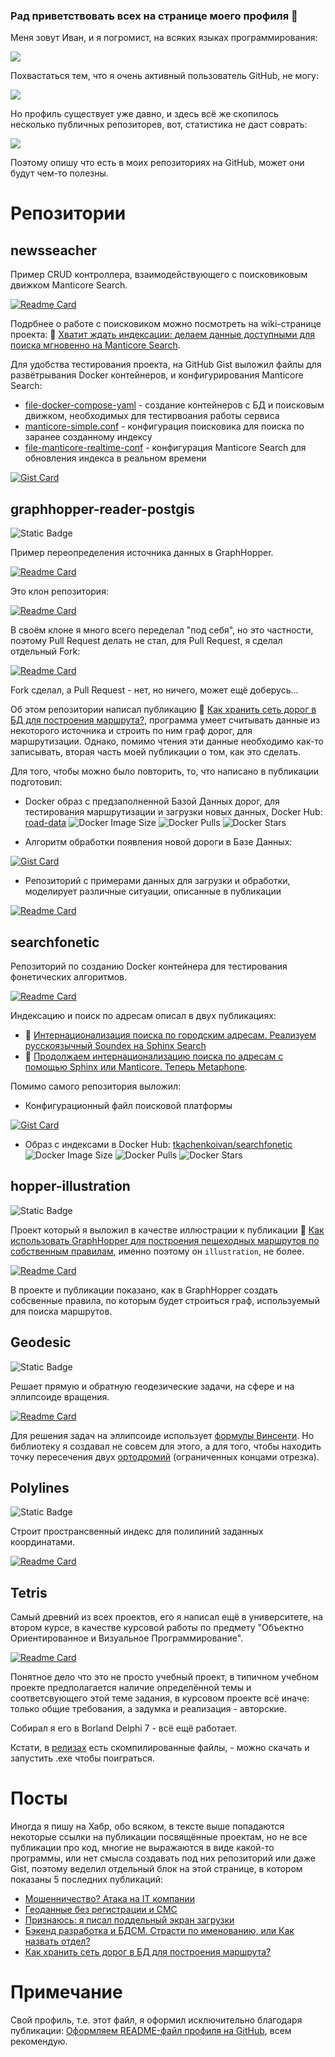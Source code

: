 ### Рад приветствовать всех на странице моего профиля 👋

Меня зовут Иван, и я погромист, на всяких языках программирования: 

![](https://github-profile-summary-cards.vercel.app/api/cards/repos-per-language?username=Tkachenko-Ivan&theme=github)

Похвастаться тем, что я очень активный пользователь GitHub, не могу:

![](http://github-profile-summary-cards.vercel.app/api/cards/stats?username=Tkachenko-Ivan&theme=github)

Но профиль существует уже давно, и здесь всё же скопилось несколько публичных репозиторев, вот, статистика не даст соврать:

![](https://github-profile-summary-cards.vercel.app/api/cards/profile-details?username=Tkachenko-Ivan&theme=github)

Поэтому опишу что есть в моих репозиториях на GitHub, может они будут чем-то полезны.

# Репозитории

## newsseacher

Пример CRUD контроллера, взаимодействующего с поисковиковым движком Manticore Search.

[![Readme Card](https://github-readme-stats.vercel.app/api/pin/?username=Tkachenko-Ivan&repo=newsseacher)](https://github.com/Tkachenko-Ivan/newsseacher)

Подрбнее о работе с поисковиком можно посмотреть на wiki-странице проекта: 📙 [Хватит ждать индексации: делаем данные доступными для поиска мгновенно на Manticore Search](https://github.com/Tkachenko-Ivan/newsseacher/wiki/Хватит-ждать-индексации:-делаем-данные-доступными-для-поиска-мгновенно-на-Manticore-Search).

Для удобства тестирования проекта, на GitHub Gist выложил файлы для развётрывания Docker контейнеров, и конфигурирования Manticore Search:
* [file-docker-compose-yaml](https://gist.github.com/Tkachenko-Ivan/9c8f8b5f98c80f902905b618878486ad#file-docker-compose-yaml) - создание контейнеров с БД и поисковым движком, необходимых для тестирвоания работы сервиса
* [manticore-simple.conf](https://gist.github.com/Tkachenko-Ivan/9c8f8b5f98c80f902905b618878486ad#file-manticore-simple-conf) - конфигурация поисковика для поиска по заранее созданному индексу
* [file-manticore-realtime-conf](https://gist.github.com/Tkachenko-Ivan/9c8f8b5f98c80f902905b618878486ad#file-manticore-realtime-conf) - конфигурация Manticore Search для обновления индекса в реальном времени

[![Gist Card](https://github-readme-stats.vercel.app/api/gist?id=9c8f8b5f98c80f902905b618878486ad)](https://gist.github.com/Tkachenko-Ivan/9c8f8b5f98c80f902905b618878486ad)

## graphhopper-reader-postgis

![Static Badge](https://img.shields.io/badge/GIS-yellowgreen)

Пример переопределения источника данных в GraphHopper. 

[![Readme Card](https://github-readme-stats.vercel.app/api/pin/?username=Tkachenko-Ivan&repo=graphhopper-reader-postgis&show_owner=true)](https://github.com/Tkachenko-Ivan/graphhopper-reader-postgis)

Это клон репозитория:

[![Readme Card](https://github-readme-stats.vercel.app/api/pin/?username=mbasa&repo=graphhopper-reader-postgis&show_owner=true)](https://github.com/mbasa/graphhopper-reader-postgis)

В своём клоне я много всего переделал "под себя", но это частности, поэтому Pull Request делать не стал, для Pull Request, я сделал отдельный Fork:

[![Readme Card](https://github-readme-stats.vercel.app/api/pin/?username=Tkachenko-Ivan&repo=graphhopper-reader-postgis-fork&show_owner=true)](https://github.com/Tkachenko-Ivan/graphhopper-reader-postgis-fork)

Fork сделал, а Pull Request - нет, но ничего, может ещё доберусь... 

Об этом репозитории написал публикацию 📙 [Как хранить сеть дорог в БД для построения маршрута?](https://habr.com/ru/articles/688556/), программа умеет считывать данные из некоторого источника и строить по ним граф дорог, для маршрутизации. Однако, помимо чтения эти данные необходимо как-то записывать, вторая часть моей публикации о том, как это сделать.

Для того, чтобы можно было повторить, то, что написано в публикации подготовил:

* Docker образ  с предзаполненной Базой Данных дорог, для тестирования маршрутизации и загрузки новых данных, Docker Hub: [road-data](https://hub.docker.com/r/tkachenkoivan/road-data)
![Docker Image Size](https://img.shields.io/docker/image-size/tkachenkoivan/road-data) ![Docker Pulls](https://img.shields.io/docker/pulls/tkachenkoivan/road-data) ![Docker Stars](https://img.shields.io/docker/stars/tkachenkoivan/road-data)




* Алгоритм обработки появления новой дороги в Базе Данных:

[![Gist Card](https://github-readme-stats.vercel.app/api/gist?id=c2418a09c887e0baa0a823944d76e343)](https://gist.github.com/Tkachenko-Ivan/c2418a09c887e0baa0a823944d76e343)
  
* Репозиторий с примерами данных для загрузки и обработки, моделирует различные ситуации, описанные в публикации

[![Readme Card](https://github-readme-stats.vercel.app/api/pin/?username=Tkachenko-Ivan&repo=shape-example-graphhopper)](https://github.com/Tkachenko-Ivan/shape-example-graphhopper)


## searchfonetic

Репозиторий по созданию Docker контейнера для тестирования фонетических алгоритмов.

[![Readme Card](https://github-readme-stats.vercel.app/api/pin/?username=Tkachenko-Ivan&repo=searchfonetic)](https://github.com/Tkachenko-Ivan/searchfonetic)

Индексацию и поиск по адресам описал в двух публикациях: 
* 📙 [Интернационализация поиска по городским адресам. Реализуем русскоязычный Soundex на Sphinx Search](https://habr.com/ru/post/547652/)
* 📙 [Продолжаем интернационализацию поиска по адресам с помощью Sphinx или Manticore. Теперь Metaphone](https://habr.com/ru/post/550690/).

Помимо самого репозитория выложил:
  * Конфигурационный файл поисковой платформы

[![Gist Card](https://github-readme-stats.vercel.app/api/gist?id=354db31938f7ed4218ac5d20c7f9502b)](https://gist.github.com/Tkachenko-Ivan/354db31938f7ed4218ac5d20c7f9502b)

  * Образ с индексами в Docker Hub: [tkachenkoivan/searchfonetic](https://hub.docker.com/r/tkachenkoivan/searchfonetic)
![Docker Image Size](https://img.shields.io/docker/image-size/tkachenkoivan/searchfonetic) ![Docker Pulls](https://img.shields.io/docker/pulls/tkachenkoivan/searchfonetic) ![Docker Stars](https://img.shields.io/docker/stars/tkachenkoivan/searchfonetic)




## hopper-illustration

![Static Badge](https://img.shields.io/badge/GIS-yellowgreen)

Проект который я выложил в качестве иллюстрации к публикации 📙 [Как использовать GraphHopper для построения пешеходных маршрутов по собственным правилам](https://habr.com/ru/articles/545782/), именно поэтому он `illustration`, не более.

[![Readme Card](https://github-readme-stats.vercel.app/api/pin/?username=Tkachenko-Ivan&repo=hopper-illustration)](https://github.com/Tkachenko-Ivan/hopper-illustration)

В проекте и публикации показано, как в GraphHopper создать собсвенные правила, по которым будет строиться граф, используемый для поиска маршрутов.

## Geodesic

![Static Badge](https://img.shields.io/badge/GIS-yellowgreen)

Решает прямую и обратную геодезические задачи, на сфере и на эллипсоиде вращения.

[![Readme Card](https://github-readme-stats.vercel.app/api/pin/?username=Tkachenko-Ivan&repo=Geodesic)](https://github.com/Tkachenko-Ivan/Geodesic) 

Для решения задач на эллипсоиде использует [формулы Винсенти](https://en.wikipedia.org/wiki/Vincenty's_formulae). Но библиотеку я создавал не совсем для этого, а для того, чтобы находить точку пересечения двух [ортодромий](https://ru.wikipedia.org/wiki/Ортодромия) (ограниченных концами отрезка).

## Polylines

![Static Badge](https://img.shields.io/badge/GIS-yellowgreen)

Строит пространсвенный индекс для полилиний заданных координатами.

[![Readme Card](https://github-readme-stats.vercel.app/api/pin/?username=Tkachenko-Ivan&repo=Polylines)](https://github.com/Tkachenko-Ivan/Polylines)

## Tetris

Самый древний из всех проектов, его я написал ещё в университете, на втором курсе, в качестве курсовой работы по предмету "Объектно Ориентированное и Визуальное Программирование". 

[![Readme Card](https://github-readme-stats.vercel.app/api/pin/?username=Tkachenko-Ivan&repo=Tetris)](https://github.com/Tkachenko-Ivan/Tetris)

Понятное дело что это не просто учебный проект, в типичном учебном проекте предполагается наличие определённой темы и соответсвующего этой теме задания, в курсовом проекте всё иначе: только общие требования, а задумка и реализация - авторские.

Собирал я его в Borland Delphi 7 - всё ещё работает. 

Кстати, в [релизах](https://github.com/Tkachenko-Ivan/Tetris/releases) есть скомпилированные файлы, - можно скачать и запустить .exe чтобы поиграться.

# Посты

Иногда я пишу на Хабр, обо всяком, в тексте выше попадаются некоторые ссылки на публикации посвящённые проектам, но не все публикации про код, многие не выражаются в виде какой-то программы, или нет смысла создавать под них репозиторий или даже Gist, поэтому веделил отдельный блок на этой странице, в котором показаны 5 последних публикаций:

<!-- BLOG-POST-LIST:START -->
- [Мошенничество? Атака на IT компании](https://habr.com/ru/articles/810319/?utm_campaign=810319&utm_source=habrahabr&utm_medium=rss)
- [Геоданные без регистрации и СМС](https://habr.com/ru/articles/785254/?utm_campaign=785254&utm_source=habrahabr&utm_medium=rss)
- [Признаюсь: я писал поддельный экран загрузки](https://habr.com/ru/articles/747224/?utm_campaign=747224&utm_source=habrahabr&utm_medium=rss)
- [Бэкенд разработка и БДСМ. Страсти по именованию, или Как назвать отдел?](https://habr.com/ru/articles/700222/?utm_campaign=700222&utm_source=habrahabr&utm_medium=rss)
- [Как хранить сеть дорог в БД для построения маршрута?](https://habr.com/ru/articles/688556/?utm_campaign=688556&utm_source=habrahabr&utm_medium=rss)
<!-- BLOG-POST-LIST:END -->

# Примечание

Свой профиль, т.е. этот файл, я оформил исключительно благодаря публикации: [Оформляем README-файл профиля на GitHub](https://habr.com/ru/articles/649363/), всем рекомендую.

<!--
**Tkachenko-Ivan/Tkachenko-Ivan** is a ✨ _special_ ✨ repository because its `README.md` (this file) appears on your GitHub profile.

Here are some ideas to get you started:

- 🔭 I’m currently working on ...
- 🌱 I’m currently learning ...
- 👯 I’m looking to collaborate on ...
- 🤔 I’m looking for help with ...
- 💬 Ask me about ...
- 📫 How to reach me: ...
- 😄 Pronouns: ...
- ⚡ Fun fact: ...
-->
